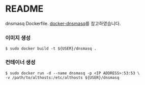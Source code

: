 # README #

dnsmasq Dockerfile.
[docker-dnsmasq](https://bitbucket.org/devries/docker-dnsmasq)를 참고하였습니다.

### 이미지 생성 ###

```
$ sudo docker build -t ${USER}/dnsmasq .
```

### 컨테이너 생성 ###
```
$ sudo docker run -d --name dnsmasq -p <IP ADDRESS>:53:53 \
-v /path/to/althosts:/etc/althosts ${USER}/dnsmasq
```
